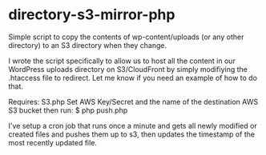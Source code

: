 directory-s3-mirror-php
=======================

Simple script to copy the contents of wp-content/uploads (or any other directory) to an S3 directory when they change.

I wrote the script specifically to allow us to host all the content in our WordPress uploads directory on S3/CloudFront by simply modifiying the .htaccess file to redirect. Let me know if you need an example of how to do that.

Requires: S3.php
Set AWS Key/Secret and the name of the destination AWS S3 bucket then run:
$ php push.php

I've setup a cron job that runs once a minute and gets all newly modified or created files and pushes them up to s3, then updates the timestamp of the most recently updated file.
